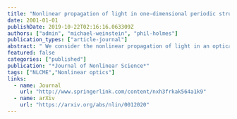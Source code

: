 ```yaml
---
title: "Nonlinear propagation of light in one-dimensional periodic structures"
date: 2001-01-01
publishDate: 2019-10-22T02:16:16.063309Z
authors: ["admin", "michael-weinstein", "phil-holmes"]
publication_types: ["article-journal"]
abstract: " We consider the nonlinear propagation of light in an optical fiber waveguide as modeled by the anharmonic Maxwell-Lorentz equations (AMLE). The waveguide is assumed to have an index of refraction that varies periodically along its length. The wavelength of light is selected to be in resonance with the periodic structure (Bragg resonance). The AMLE system considered incorporates the effects of noninstantaneous response of the medium to the electromagnetic field (chromatic or material dispersion), the periodic structure (photonic band dispersion), and nonlinearity. We present a detailed discussion of the role of these effects individually and in concert. We derive the nonlinear coupled mode equations (NLCME) that govern the envelope of the coupled backward and forward components of the electromagnetic field. We prove the validity of the NLCME description and give explicit estimates for the deviation of the approximation given by NLCME from the exact dynamics, governed by AMLE. NLCME is known to have gap soliton states. A consequence of our results is the existence of very long-lived gap soliton states of AMLE. We present numerical simulations that validate as well as illustrate the limits of the theory. Finally, we verify that the assumptions of our model apply to the parameter regimes explored in recent physical experiments in which gap solitons were observed. "
featured: false
categories: ["published"]
publication: "*Journal of Nonlinear Science*"
tags: ["NLCME","Nonlinear optics"]
links:
  - name: Journal
    url: "http://www.springerlink.com/content/nxh3frkak564a1k9"
  - name: arXiv
    url: "https://arxiv.org/abs/nlin/0012020"
---
```


